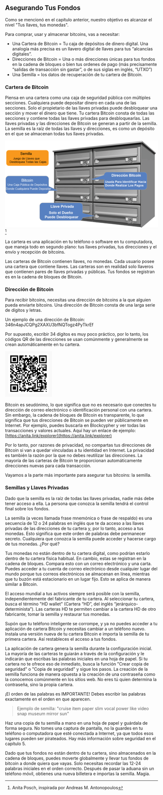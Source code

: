 ## Asegurando Tus Fondos

Como se mencionó en el capítulo anterior, nuestro objetivo es alcanzar el nivel "Tus llaves, tus monedas".

Para comprar, usar y almacenar bitcoins, vas a necesitar:

* Una Cartera de Bitcoin = Tu caja de depósitos de dinero digital. Una analogía más precisa es un llavero digital de llaves para tus “alcancías digitales”.
* Direcciones de Bitcoin = Una o más direcciones únicas para tus fondos en la cadena de bloques o bien tus ordenes de pago (más precisamente “salidas de transacción sin gastar”, o de sus siglas en inglés, “UTXO”)
* Una Semilla = los datos de recuperación de tu cartera de Bitcoin.

### Cartera de Bitcoin
Piensa en una cartera como una caja de seguridad pública con múltiples secciones. Cualquiera puede depositar dinero en cada una de las secciones. Solo el propietario de las llaves privadas puede desbloquear una sección y mover el dinero que tiene. Tu cartera Bitcoin consta de todas las secciones y contiene todas las llaves privadas para desbloquearlas. Las llaves privadas y las direcciones de Bitcoin se generan a partir de la semilla. La semilla es la raíz de todas las llaves y direcciones, es como un depósito en el que se almacenan todas tus llaves privadas.

![Definición de términos](assets/_seed-postbox.png) [^69]

La cartera es una aplicación en tu teléfono o software en tu computadora, que maneja todo en segundo plano: tus llaves privadas, tus direcciones y el envío y recepción de bitcoins.

Las carteras de Bitcoin contienen llaves, no monedas. Cada usuario posee una cartera que contiene llaves. Las carteras son en realidad solo llaveros que contienen pares de llaves privadas y públicas. Tus fondos se registran es en la cadena de bloques de Bitcoin.

### Dirección de Bitcoin
Para recibir bitcoins, necesitas una dirección de bitcoins a la que alguien pueda enviarte bitcoins. Una dirección de Bitcoin consta de una larga serie de dígitos y letras.

Un ejemplo de una dirección de Bitcoin: 346n4apJCQPg2XAXU3bfNQTogz4PyTkrEf

Por supuesto, escribir 34 dígitos es muy poco práctico, por lo tanto, los códigos QR de las direcciones se usan comúnmente y generalmente se crean automáticamente en tu cartera.

![Dirección BTC como código QR](assets/_address-book.PNG)

Bitcoin es seudónimo, lo que significa que no es necesario que conectes tu dirección de correo electrónico o identificación personal con una cartera. Sin embargo, la cadena de bloques de Bitcoin es transparente, lo que significa que tus direcciones de Bitcoin se pueden ver públicamente en Internet. Por ejemplo, puedes buscarla en Blockcypher y ver todas las transacciones y valores actuales. Aquí hay un enlace de ejemplo: [https://anita.link/explorer](https://anita.link/explorer)

Por lo tanto, por razones de privacidad, no compartas tus direcciones de Bitcoin si van a quedar vinculadas a tu identidad en Internet. La privacidad es también la razón por la que no debes reutilizar las direcciones. La mayoría de las carteras de Bitcoin te proporcionan automáticamente direcciones nuevas para cada transacción.

Vayamos a la parte más importante para asegurar tus bitcoins: la semilla.

### Semillas y Llaves Privadas

Dado que la semilla es la raíz de todas las llaves privadas, nadie más debe tener acceso a ella. La persona que conozca la semilla tendrá el control final sobre los fondos.

La semilla (a veces llamada frase mnemónica o frase de respaldo) es una secuencia de 12 o 24 palabras en inglés que te da acceso a las llaves privadas de las direcciones de tu cartera y, por lo tanto, acceso a tus monedas. Esto significa que este orden de palabras debe permanecer secreto. Cualquiera que conozca la semilla puede acceder y hacerse cargo de tus monedas. ¿Por qué?

Tus monedas no están dentro de tu cartera digital, como podrían estarlo dentro de tu cartera física habitual. En cambio, estas se registran en la cadena de bloques. Compara esto con un correo electrónico y una carta. Puedes acceder a tu cuenta de correo electrónico desde cualquier lugar del mundo porque tus correos electrónicos se almacenan en línea, mientras que tu buzón está estacionario en un lugar fijo. Esto se aplica de manera similar a Bitcoin.

El acceso mundial a tus activos siempre será posible con la semilla, independientemente del fabricante de tu cartera. Al seleccionar tu cartera, busca el término "HD wallet" (Cartera “HD”, del inglés “jerárquico-determinista”). Las carteras HD te permiten cambiar a la cartera HD de otro fabricante, tomar la semilla y restaurar tus monedas.

Supón que tu teléfono inteligente se corrompe, y ya no puedes acceder a tu aplicación de cartera Bitcoin y necesitas cambiar a un teléfono nuevo. Instala una versión nueva de tu cartera Bitcoin e importa la semilla de tu primera cartera. Así restableces el acceso a tus fondos.

La aplicación de cartera genera la semilla durante la configuración inicial. La mayoría de las carteras te guiarán a través de la configuración y le indicarán que escribas las palabras iniciales en una hoja de papel. Si tu cartera no te ofrece eso de inmediato, busca la función "Crear copia de seguridad" o "Copia de seguridad" y sigue los pasos. La creación de la semilla funciona de manera opuesta a la creación de una contraseña como la conocemos comúnmente en los sitios web. No eres tú quien determina la contraseña, sino la propia cartera.

¡El orden de las palabras es IMPORTANTE! Debes escribir las palabras exactamente en el orden en que aparecen.

> Ejemplo de semilla: "cruise item paper slim vocal power like video snap museum mirror sun"

Haz una copia de tu semilla a mano en una hoja de papel y guárdala de forma segura. No tomes una captura de pantalla, no la guardes en tu teléfono o computadora que esté conectada a Internet, ya que todos esos lugares pueden ser pirateados. Hay más información sobre seguridad en el capítulo 5.

Dado que tus fondos no están dentro de tu cartera, sino almacenados en la cadena de bloques, puedes moverte globalmente y llevar tus fondos de bitcoin a donde quiera que vayas. Solo necesitas recordar las 12-24 palabras iniciales en el orden correcto. Después de pasar la aduana sin un teléfono móvil, obtienes una nueva billetera e importas la semilla. Magia.

[^69]: Anita Posch, inspirada por Andreas M. Antonopoulos

